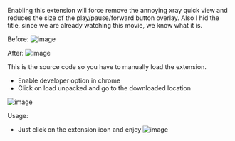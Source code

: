 Enabling this extension will force remove the annoying xray quick view and reduces the size of the play/pause/forward button overlay. Also I hid the title, since we are already watching this movie, we know what it is.

Before:
![image](https://github.com/user-attachments/assets/6cdc3fba-3eb8-45bf-b7c4-0d71d0407a30)

After:
![image](https://github.com/user-attachments/assets/0c9b97c6-f20e-4528-9b46-37078a141ba3)


This is the source code so you have to manually load the extension.
* Enable developer option in chrome
* Click on load unpacked and go to the downloaded location

![image](https://github.com/user-attachments/assets/fd5d0575-d41e-468c-9028-bf9907668b91)


Usage:
* Just click on the extension icon and enjoy
![image](https://github.com/user-attachments/assets/7b9f0816-714f-491e-853a-abf41bf5e0be)

